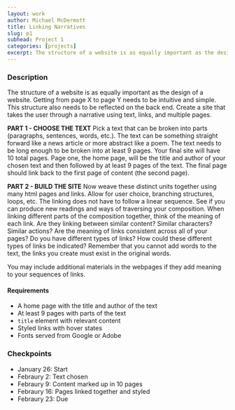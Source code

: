 ```yaml
---
layout: work
author: Michael McDermott
title: Linking Narratives
slug: p1
subhead: Project 1
categories: [projects]
excerpt: The structure of a website is as equally important as the design of a website. Getting from page X to page Y needs to be intuitive and simple. This structure also needs to be reflected on the back end. Create a site that takes the user through a narrative using text, links, and multiple pages.
---
```


### Description

The structure of a website is as equally important as the design of a website. Getting from page X to page Y needs to be intuitive and simple. This structure also needs to be reflected on the back end. Create a site that takes the user through a narrative using text, links, and multiple pages.

**PART 1 - CHOOSE THE TEXT** Pick a text that can be broken into parts (paragraphs, sentences, words, etc.). The text can be something straight forward like a news article or more abstract like a poem. The text needs to be long enough to be broken into at least 9 pages. Your final site will have 10 total pages. Page one, the home page, will be the title and author of your chosen text and then followed by at least 9 pages of the text. The final page should link back to the first page of content (the second page).

**PART 2 - BUILD THE SITE** Now weave these distinct units together using many html pages and links. Allow for user choice, branching structures, loops, etc. The linking does not have to follow a linear sequence. See if you can produce new readings and ways of traversing your composition. When linking different parts of the composition together, think of the meaning of each link. Are they linking between similar content? Similar characters? Similar actions? Are the meaning of links consistent across all of your pages? Do you have different types of links? How could these different types of links be indicated? Remember that you cannot add words to the text, the links you create must exist in the original words.

You may include additional materials in the webpages if they add meaning to your sequences of links.

#### Requirements

* A home page with the title and author of the text
* At least 9 pages with parts of the text
* `title` element with relevant content
* Styled links with hover states
* Fonts served from Google or Adobe

### Checkpoints
* January 26: Start
* Febraury 2: Text chosen
* Febraury 9: Content marked up in 10 pages
* Febraury 16: Pages linked together and styled
* Febraury 23: Due
